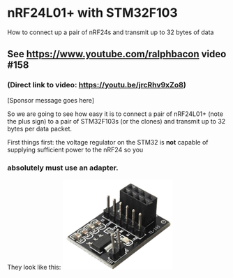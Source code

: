 # nRF24L01+ with STM32F103
How to connect up a pair of nRF24s and transmit up to 32 bytes of data

## See https://www.youtube.com/ralphbacon video #158
### (Direct link to video: https://youtu.be/jrcRhv9xZo8)

[Sponsor message goes here]

So we are going to see how easy it is to connect a pair of nRF24L01+ (note the plus sign) to a pair of STM32F103s (or the clones) and transmit up to 32 bytes per data packet.

First things first: the voltage regulator on the STM32 is **not** capable of supplying sufficient power to the nRF24 so you 
### absolutely must use an adapter.
They look like this:
<img src="/images/Adapter.png" width="50%">
